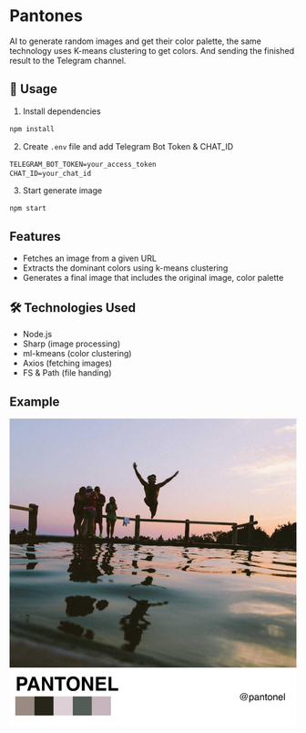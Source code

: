 # Pantones

AI to generate random images and get their color palette, the same technology uses K-means clustering to get colors. And sending the finished result to the Telegram channel.

## 🚀 Usage

1. Install dependencies
```sh
npm install
```

2. Create ```.env``` file and add Telegram Bot Token & CHAT_ID
```
TELEGRAM_BOT_TOKEN=your_access_token
CHAT_ID=your_chat_id
```

3. Start generate image
```sh
npm start
```

## Features
- Fetches an image from a given URL
- Extracts the dominant colors using k-means clustering
- Generates a final image that includes the original image, color palette

## 🛠 Technologies Used
- Node.js
- Sharp (image processing)
- ml-kmeans (color clustering)
- Axios (fetching images)
- FS & Path (file handing)

## Example
![Example](docs/example.jpg)
